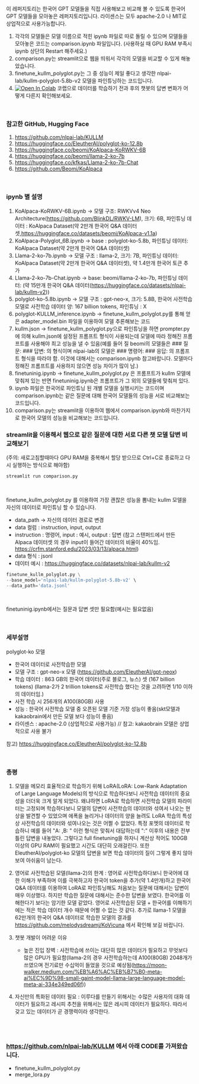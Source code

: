 이 레퍼지토리는 한국어 GPT 모델들을 직접 사용해보고 비교해 볼 수 있도록 한국어 GPT 모델들을 모아놓은 레퍼지토리입니다. 라이센스는 모두 apache-2.0 나 MIT로 상업적으로 사용가능합니다.

1. 각각의 모델들은 모델 이름으로 적힌 ipynb 파일로 따로 돌릴 수 있으며 모델들을 모아놓은 코드는 comparison.ipynb 파일입니다. (사용하실 때 GPU RAM 부족시 ipynb 상단의 Restart 해주세요.)
2. comparison.py는 streamlit으로 웹을 띄워서 각각의 모델을 비교할 수 있게 해놓았습니다.
3. finetune_kullm_polyglot.py는 그 중 성능이 제일 좋다고 생각한 nlpai-lab/kullm-polyglot-5.8b-v2 모델을 파인튜닝하는 코드입니다. 
4. [![Open In Colab](https://colab.research.google.com/assets/colab-badge.svg)](https://colab.research.google.com/github/daegonYu/ko-gpts/blob/master/polyglot_ko_12_8b%EB%AA%A8%EB%8D%B8_%EB%82%98%EC%9D%98%EB%8D%B0%EC%9D%B4%ED%84%B0%ED%95%99%EC%8A%B5_%EC%A0%84%ED%9B%84%EB%B9%84%EA%B5%90.ipynb)
코랩으로 데이터를 학습하기 전과 후의 챗봇의 답변 변화가 어떻게 다른지 확인해보세요.

<br>

### 참고한 GitHub, Hugging Face
1. https://github.com/nlpai-lab/KULLM
2. https://huggingface.co/EleutherAI/polyglot-ko-12.8b
3. https://huggingface.co/beomi/KoAlpaca-KoRWKV-6B
4. https://huggingface.co/beomi/llama-2-ko-7b
5. https://huggingface.co/kfkas/Llama-2-ko-7b-Chat
6. https://github.com/Beomi/KoAlpaca

<br>

### ipynb 별 설명
1. KoAlpaca-KoRWKV-6B.ipynb -> 모델 구조: RWKVv4 Neo Architecture(https://github.com/BlinkDL/RWKV-LM), 크기: 6B, 파인튜닝 데이터 : KoAlpaca Dataset(약 2만개 한국어 Q&A 데이터셋,https://huggingface.co/datasets/beomi/KoAlpaca-v1.1a)
2. KoAlpaca-Polyglot_6B.ipynb -> base : polyglot-ko-5.8b, 파인튜닝 데이터: KoAlpaca Dataset(약 2만개 한국어 Q&A 데이터셋)
3. Llama-2-ko-7b.ipynb -> 모델 구조 : llama-2, 크기: 7B, 파인튜닝 데이터: KoAlpaca Dataset(약 2만개 한국어 Q&A 데이터셋), 약 1.4만개 한국어 토큰 추가
4. Llama-2-ko-7b-Chat.ipynb -> base: beomi/llama-2-ko-7b, 파인튜닝 데이터: (약 15만개 한국어 Q&A 데이터(https://huggingface.co/datasets/nlpai-lab/kullm-v2)) 
5. polyglot-ko-5.8b.ipynb -> 모델 구조 : gpt-neo-x, 크기: 5.8B, 한국어 사전학습 모델로 사전학습 데이터 양: 167 billion tokens, 파인튜닝 : X
6. polyglot-KULLM_inference.ipynb -> finetune_kullm_polyglot.py를 통해 얻은 adapter_model.bin 파일을 이용하여 모델 추론해보는 코드
7. kullm.json -> finetune_kullm_polyglot.py으로 파인튜닝을 하면 prompter.py에 의해 kullm.json에 설정된 프롬프트 형식이 사용되는데 모델에 따라 정해진 프롬프트를 사용해야 최고 성능을 낼 수 있음(예를 들어 질 beomi의 모델들은 ### 질문: ### 답변: 의 형식이며 nlpai-lab의 모델은 ### 명령어: ### 응답: 의 프롬프트 형식을 따라야 함. 이것에 대해서는 comparison.ipynb 참고바랍니다. 모델마다 정해진 프롬프트를 사용하지 않으면 성능 차이가 많이 남.)
8. finetuninig.ipynb -> finetune_kullm_polyglot.py 은 프롬프트가 kullm 모델에 맞춰져 있는 반면 finetuninig.ipynb은 프롬프트가 그 외의 모델들에 맞춰져 있다.
9. ipynb 파일은 한국어로 파인튜닝 된 개별 모델을 실행시키는 코드이며 comparison.ipynb는 같은 질문에 대해 한국어 모델들의 성능을 서로 비교해보는 코드입니다.
10. comparison.py는 streamlit을 이용하여 웹에서 comparison.ipynb와 마찬가지로 한국어 모델의 성능을 비교해보는 코드입니다.<br>

### streamlit을 이용해서 웹으로 같은 질문에 대한 서로 다른 챗 모델 답변 비교해보기
(주의: 새로고침할때마다 GPU RAM을 중복해서 할당 받으므로 Ctrl+C로 종료하고 다시 실행하는 방식으로 해야함)

```python
streamlit run comparison.py
```

<br>

finetune_kullm_polyglot.py 를 이용하여 가장 괜찮은 성능을 뽐내는 kullm 모델을 자신의 데이터로 파인튜닝 할 수 있습니다.
- data_path -> 자신의 데이터 경로로 변경
- data 컬럼 : instruction, input, output
- instruction : 명령어, input : 예시, output : 답변 (참고 스탠퍼드에서 만든 Alpaca 데이터셋 의 경우 input이 들어간 데이터의 비율이 40%임. https://crfm.stanford.edu/2023/03/13/alpaca.html)
- data 형식 : jsonl
- 데이터 예시 : https://huggingface.co/datasets/nlpai-lab/kullm-v2
```python
finetune_kullm_polyglot.py \
--base_model='nlpai-lab/kullm-polyglot-5.8b-v2' \
--data_path='data.jsonl'    
```

<br>

finetuninig.ipynb에서는 질문과 답변 셋만 필요함(예시는 필요없음)

<br>

### 세부설명

polyglot-ko 모델 
- 한국어 데이터로 사전학습한 모델
- 모델 구조 : gpt-neo-x 모델 (https://github.com/EleutherAI/gpt-neox)
- 학습 데이터 : 863 GB의 한국어 데이터(주로 블로그, 뉴스) 셋 (167 billion tokens) (llama-2가 2 trillion tokens로 사전학습 했다는 것을 고려하면 1/10 이하의 데이터임.)
- 사전 학습 시 256개의 A100(80GB) 사용
- 성능 : 한국어 사전학습 모델 중 오픈된 모델 기준 가장 성능이 좋음(skt모델과 kakaobrain에서 만든 모델 보다 성능이 좋음)
- 라이센스 : apache-2.0 (상업적으로 사용가능) // 참고: kakaobrain 모델은 상업적으로 사용 불가

참고) https://huggingface.co/EleutherAI/polyglot-ko-12.8b

<br>

### 총평

1. 모델을 메모리 효율적으로 학습하기 위해 LoRA(LoRA: Low-Rank Adaptation of Large Language Models)의 방식으로 학습하다보니 사전학습 데이터의 중요성을 더더욱 크게 알게 되었다. 왜냐하면 LoRA로 학습하면 사전학습 모델의 파라미터는 고정되며 학습하다보니 모델의 답변이 사전학습의 데이터와 섞여서 나오는 현상을 발견할 수 있었으며 에폭을 늘리거나 데이터의 양을 늘려도 LoRA 학습의 특성상 사전학습의 데이터와 섞여나오는 것은 어쩔 수 없었다. 특정 포멧의 데이터로 학습하니 예를 들어 "A: ,B: " 이런 형식은 맞춰서 대답하는데 ":" 이후의 내용은 전부 틀린 답변을 내놓았다. 그렇다고 full finetuning을 하자니 계산상 적어도 100GB 이상의 GPU RAM이 필요했고 시간도 대단히 오래걸린다. 또한 EleutherAI/polyglot-ko 모델의 답변을 보면 학습 데이터의 질이 그렇게 좋지 않아보여 아쉬움이 남는다.

2. 영어로 사전학습된 모델(llama-2)의 한계 : 영어로 사전학습하다보니 한국어에 대한 이해가 부족하며 이를 극복하고자 한국어 token을 추가(약 1.4만개)하고 한국어 Q&A 데이터를 이용하여 LoRA로 파인튜닝해도 처음보는 질문에 대해서는 답변이 매우 이상했다. 하지만 학습한 질문에 대해서는 준수한 답변을 보였다. 한국어를 이해한다기 보다는 암기한 모델 같았다. 영어로 사전학습된 모델 + 한국어를 이해하기에는 적은 학습 데이터 개수 때문에 어쩔 수 없는 것 같다. 추가로 llama-1 모델을 62만개의 한국어 Q&A 데이터로 학습한 모델의 결과를 https://github.com/melodysdreamj/KoVicuna 에서 확인해 보길 바랍니다.

3. 챗봇 개발이 어려운 이유
   - 높은 진입 장벽 : 사전학습에 쓰이는 대단히 많은 데이터가 필요하고 무엇보다 많은 GPU가 필요함(llama-2의 경우 사전학습하는데 A100(80GB) 2048개가 쓰였으며 전기료만 수십억이 들었을 것으로 예상됨(https://moon-walker.medium.com/%EB%A6%AC%EB%B7%B0-meta-ai%EC%9D%98-small-gaint-model-llama-large-language-model-meta-ai-334e349ed06f)) 
    
4. 자신만의 특화된 데이터 필요 : 이루다를 만들기 위해서는 수많은 사용자의 대화 데이터가 필요하고 레시피 추천을 위해서는 많은 레시피 데이터가 필요하다. 따라서 갖고 있는 데이터가 곧 경쟁력이라 생각한다.

<br><br>

### https://github.com/nlpai-lab/KULLM 에서 아래 CODE를 가져왔습니다.

- finetune_kullm_polyglot.py
- merge_lora.py        

